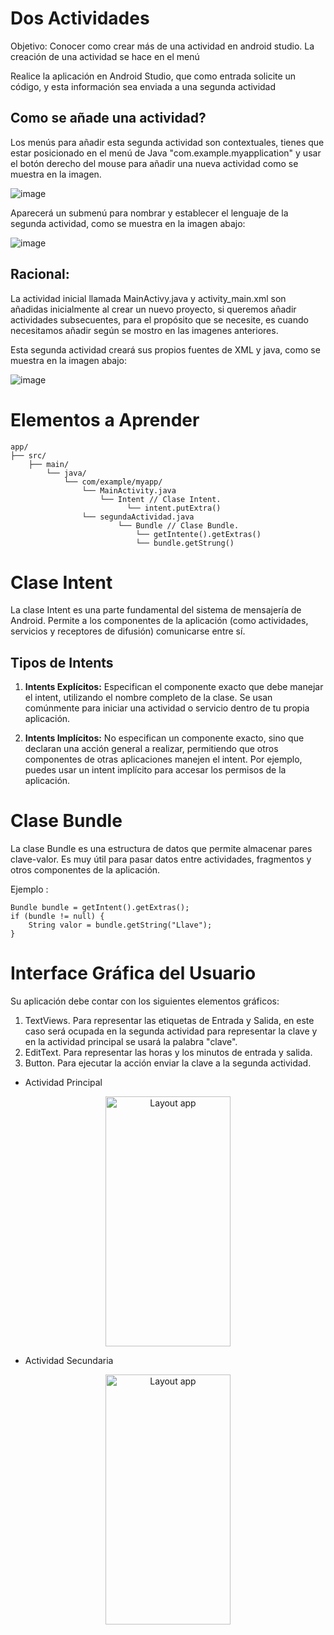 # Dos Actividades

Objetivo: Conocer como crear más de una actividad en android studio. La creación de una actividad se hace en el menú 

Realice la aplicación en Android Studio, que como entrada solicite un código, y esta información sea enviada a una segunda actividad

## Como se añade una actividad?

Los menús para añadir esta segunda actividad son contextuales, tienes que estar posicionado en el menú de Java "com.example.myapplication" y usar el botón derecho del mouse para añadir una nueva actividad como se muestra en la imagen.

![image](https://github.com/user-attachments/assets/f74f20da-5597-44fa-86c9-3930b5549bdb)

Aparecerá un submenú para nombrar y establecer el lenguaje de la segunda actividad, como se muestra en la imagen abajo:

![image](https://github.com/user-attachments/assets/6c2e4bf4-2139-48a6-b372-769c6e4247c2)


## Racional:

La actividad inicial llamada MainActivy.java y activity_main.xml son añadidas inicialmente al crear un nuevo proyecto, si queremos añadir actividades subsecuentes, para el propósito que se necesite, es cuando necesitamos añadir según se mostro en las imagenes anteriores.

Esta segunda actividad creará sus propios fuentes de XML y java, como se muestra en la imagen abajo:

![image](https://github.com/user-attachments/assets/17770ec4-105a-4562-b771-b9c384eeed03)


# Elementos a Aprender

```
app/
├── src/
    ├── main/
        └── java/
            └── com/example/myapp/
                └── MainActivity.java
                    └── Intent // Clase Intent. 
                          └── intent.putExtra()
                └── segundaActividad.java
                        └── Bundle // Clase Bundle. 
                            └── getIntente().getExtras()
                            └── bundle.getStrung()                            
```

# Clase Intent

La clase Intent es una parte fundamental del sistema de mensajería de Android. Permite a los componentes de la aplicación (como actividades, servicios y receptores de difusión) comunicarse entre sí. 

## Tipos de Intents

1. **Intents Explícitos:** Especifican el componente exacto que debe manejar el intent, utilizando el nombre completo de la clase. Se usan comúnmente para iniciar una actividad o servicio dentro de tu propia aplicación.

2. **Intents Implícitos:** No especifican un componente exacto, sino que declaran una acción general a realizar, permitiendo que otros componentes de otras aplicaciones manejen el intent. Por ejemplo, puedes usar un intent implícito para accesar los permisos de la aplicación.

# Clase Bundle

La clase Bundle es una estructura de datos que permite almacenar pares clave-valor. Es muy útil para pasar datos entre actividades, fragmentos y otros componentes de la aplicación. 

Ejemplo :

```
Bundle bundle = getIntent().getExtras();
if (bundle != null) {
    String valor = bundle.getString("Llave");
}
```
# Interface Gráfica del Usuario


Su aplicación debe contar con los siguientes elementos gráficos:

1. TextViews. Para representar las etiquetas de Entrada y Salida, en este caso será ocupada en la segunda actividad para representar la clave y en la actividad principal se usará la palabra "clave".
2. EditText. Para representar las horas y los minutos de entrada y salida.
3. Button. Para ejecutar la acción enviar la clave a la segunda actividad.

* Actividad Principal
  
<p align="center">
<img src="https://github.com/user-attachments/assets/288c6bdb-6d9f-4a10-a47d-11161b6cd92f" alt="Layout app" width="200" height="400">
</p>

* Actividad Secundaria 

<p align="center">
<img src="https://github.com/user-attachments/assets/a32526a2-c109-4345-8632-33a698134a8b" alt="Layout app" width="200" height="400">
</p>

